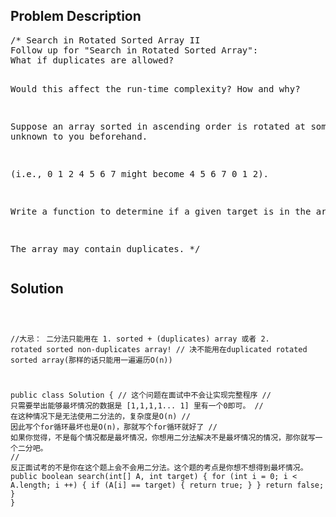 <!--
<style>
  body { font-family: Arial, sans-serif; }
  .container { max-width: 100%; margin: auto; padding: 20px; }
  .comment-block { background-color: #f9f9f9; padding: 10px; border-left: 5px solid #ccc; }
  .code-block { background-color: #f4f4f4; padding: 10px; border: 1px solid #ddd; }
</style>
-->

<div class='container'>
<h2>Problem Description</h2>
<div class='comment-block'>
<pre>
/* Search in Rotated Sorted Array II
Follow up for "Search in Rotated Sorted Array":
What if duplicates are allowed?

Would this affect the run-time complexity? How and why?

Suppose an array sorted in ascending order is rotated at some pivot 
unknown to you beforehand.

(i.e., 0 1 2 4 5 6 7 might become 4 5 6 7 0 1 2).

Write a function to determine if a given target is in the array.

The array may contain duplicates.
*/
</pre>
</div>

<h2>Solution</h2>
<div class='code-block'>
<pre><code class='language-java'>

//大忌： 二分法只能用在 1. sorted + (duplicates) array 或者 2. rotated sorted non-duplicates array!
//      决不能用在duplicated rotated sorted array(那样的话只能用一遍遍历O(n))

public class Solution {
    // 这个问题在面试中不会让实现完整程序
    // 只需要举出能够最坏情况的数据是 [1,1,1,1... 1] 里有一个0即可。
    // 在这种情况下是无法使用二分法的，复杂度是O(n)
    // 因此写个for循环最坏也是O(n)，那就写个for循环就好了
    //  如果你觉得，不是每个情况都是最坏情况，你想用二分法解决不是最坏情况的情况，那你就写一个二分吧。
    //  反正面试考的不是你在这个题上会不会用二分法。这个题的考点是你想不想得到最坏情况。
    public boolean search(int[] A, int target) {
        for (int i = 0; i < A.length; i ++) {
            if (A[i] == target) {
                return true;
            }
        }
        return false;
    }
}</code></pre>
</div>
</div>
